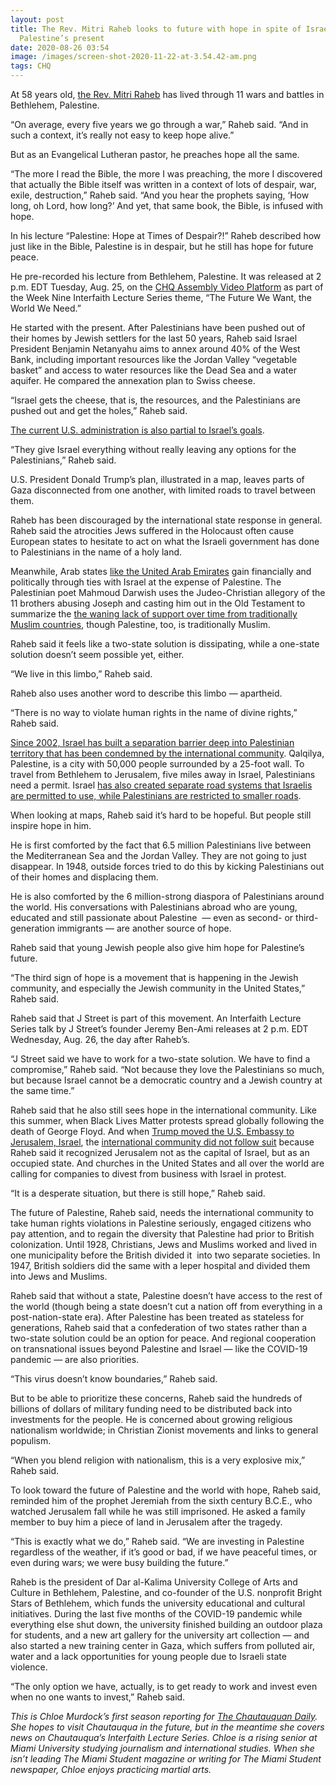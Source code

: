 ```yaml
---
layout: post
title: The Rev. Mitri Raheb looks to future with hope in spite of Israel and
  Palestine’s present
date: 2020-08-26 03:54
image: /images/screen-shot-2020-11-22-at-3.54.42-am.png
tags: CHQ
---
```

At 58 years old, [the Rev. Mitri Raheb](https://chqdaily.com/2020/08/mitri-raheb-to-speak-on-hope-and-peace-for-palestine-in-times-of-despair/) has lived through 11 wars and battles in Bethlehem, Palestine.

“On average, every five years we go through a war,” Raheb said. “And in such a context, it’s really not easy to keep hope alive.”

But as an Evangelical Lutheran pastor, he preaches hope all the same.

“The more I read the Bible, the more I was preaching, the more I discovered that actually the Bible itself was written in a context of lots of despair, war, exile, destruction,” Raheb said. “And you hear the prophets saying, ‘How long, oh Lord, how long?’ And yet, that same book, the Bible, is infused with hope.

In his lecture “Palestine: Hope at Times of Despair?!” Raheb described how just like in the Bible, Palestine is in despair, but he still has hope for future peace.

He pre-recorded his lecture from Bethlehem, Palestine. It was released at 2 p.m. EDT Tuesday, Aug. 25, on the [CHQ Assembly Video Platform](https://assembly.chq.org/the-future-we-want-the-world-we-need/videos/rev-dr-mitri-raheb-2020) as part of the Week Nine Interfaith Lecture Series theme, “The Future We Want, the World We Need.”

He started with the present. After Palestinians have been pushed out of their homes by Jewish settlers for the last 50 years, Raheb said Israel President Benjamin Netanyahu aims to annex around 40% of the West Bank, including important resources like the Jordan Valley “vegetable basket” and access to water resources like the Dead Sea and a water aquifer. He compared the annexation plan to Swiss cheese.

“Israel gets the cheese, that is, the resources, and the Palestinians are pushed out and get the holes,” Raheb said.

[The current U.S. administration is also partial to Israel’s goals](https://www.nytimes.com/2020/08/25/world/middleeast/mideast-trump-pompeo-netanyahu.html).

“They give Israel everything without really leaving any options for the Palestinians,” Raheb said.

U.S. President Donald Trump’s plan, illustrated in a map, leaves parts of Gaza disconnected from one another, with limited roads to travel between them.

Raheb has been discouraged by the international state response in general. Raheb said the atrocities Jews suffered in the Holocaust often cause European states to hesitate to act on what the Israeli government has done to Palestinians in the name of a holy land.

Meanwhile, Arab states [like the United Arab Emirates](https://www.aljazeera.com/news/2020/08/israeli-delegation-visit-uae-top-trump-aides-week-200825201519706.html) gain financially and politically through ties with Israel at the expense of Palestine. The Palestinian poet Mahmoud Darwish uses the Judeo-Christian allegory of the 11 brothers abusing Joseph and casting him out in the Old Testament to summarize the [the waning lack of support over time from traditionally Muslim countries](https://www.aljazeera.com/news/2020/08/israeli-delegation-visit-uae-top-trump-aides-week-200825201519706.html), though Palestine, too, is traditionally Muslim.

Raheb said it feels like a two-state solution is dissipating, while a one-state solution doesn’t seem possible yet, either.

“We live in this limbo,” Raheb said.

Raheb also uses another word to describe this limbo — apartheid.

“There is no way to violate human rights in the name of divine rights,” Raheb said.

[Since 2002, Israel has built a separation barrier deep into Palestinian territory that has been condemned by the international community](https://interactive.aljazeera.com/aje/palestineremix/wall.html). Qalqilya, Palestine, is a city with 50,000 people surrounded by a 25-foot wall. To travel from Bethlehem to Jerusalem, five miles away in Israel, Palestinians need a permit. Israel [has also created separate road systems that Israelis are permitted to use, while Palestinians are restricted to smaller roads](https://www.hrw.org/news/2020/05/12/israel-discriminatory-land-policies-hem-palestinians).

When looking at maps, Raheb said it’s hard to be hopeful. But people still inspire hope in him.

He is first comforted by the fact that 6.5 million Palestinians live between the Mediterranean Sea and the Jordan Valley. They are not going to just disappear. In 1948, outside forces tried to do this by kicking Palestinians out of their homes and displacing them.

He is also comforted by the 6 million-strong diaspora of Palestinians around the world. His conversations with Palestinians abroad who are young, educated and still passionate about Palestine  — even as second- or third-generation immigrants — are another source of hope.

Raheb said that young Jewish people also give him hope for Palestine’s future.

“The third sign of hope is a movement that is happening in the Jewish community, and especially the Jewish community in the United States,” Raheb said.

Raheb said that J Street is part of this movement. An Interfaith Lecture Series talk by J Street’s founder Jeremy Ben-Ami releases at 2 p.m. EDT Wednesday, Aug. 26, the day after Raheb’s.

“J Street said we have to work for a two-state solution. We have to find a compromise,” Raheb said. “Not because they love the Palestinians so much, but because Israel cannot be a democratic country and a Jewish country at the same time.”

Raheb said that he also still sees hope in the international community. Like this summer, when Black Lives Matter protests spread globally following the death of George Floyd. And when [Trump moved the U.S. Embassy to Jerusalem, Israel](https://www.reuters.com/article/us-usa-israel-diplomacy-jerusalem-explai/why-is-the-u-s-moving-its-embassy-to-jerusalem-idUSKBN1I811N), the [international community did not follow suit](https://www.aljazeera.com/news/2018/05/world-leaders-react-embassy-relocation-jerusalem-180514142652207.html) because Raheb said it recognized Jerusalem not as the capital of Israel, but as an occupied state. And churches in the United States and all over the world are calling for companies to divest from business with Israel in protest.

“It is a desperate situation, but there is still hope,” Raheb said.

The future of Palestine, Raheb said, needs the international community to take human rights violations in Palestine seriously, engaged citizens who pay attention, and to regain the diversity that Palestine had prior to British colonization. Until 1928, Christians, Jews and Muslims worked and lived in one municipality before the British divided it  into two separate societies. In 1947, British soldiers did the same with a leper hospital and divided them into Jews and Muslims.

Raheb said that without a state, Palestine doesn’t have access to the rest of the world (though being a state doesn’t cut a nation off from everything in a post-nation-state era). After Palestine has been treated as stateless for generations, Raheb said that a confederation of two states rather than a two-state solution could be an option for peace. And regional cooperation on transnational issues beyond Palestine and Israel — like the COVID-19 pandemic — are also priorities.

“This virus doesn’t know boundaries,” Raheb said.

But to be able to prioritize these concerns, Raheb said the hundreds of billions of dollars of military funding need to be distributed back into investments for the people. He is concerned about growing religious nationalism worldwide; in Christian Zionist movements and links to general populism.

“When you blend religion with nationalism, this is a very explosive mix,” Raheb said.

To look toward the future of Palestine and the world with hope, Raheb said, reminded him of the prophet Jeremiah from the sixth century B.C.E., who watched Jerusalem fall while he was still imprisoned. He asked a family member to buy him a piece of land in Jerusalem after the tragedy.

“This is exactly what we do,” Raheb said. “We are investing in Palestine regardless of the weather, if it’s good or bad, if we have peaceful times, or even during wars; we were busy building the future.”

Raheb is the president of Dar al-Kalima University College of Arts and Culture in Bethlehem, Palestine, and co-founder of the U.S. nonprofit Bright Stars of Bethlehem, which funds the university educational and cultural initiatives. During the last five months of the COVID-19 pandemic while everything else shut down, the university finished building an outdoor plaza for students, and a new art gallery for the university art collection — and also started a new training center in Gaza, which suffers from polluted air, water and a lack opportunities for young people due to Israeli state violence.

“The only option we have, actually, is to get ready to work and invest even when no one wants to invest,” Raheb said.

*This is Chloe Murdock’s first season reporting for [The Chautauquan Daily](https://chqdaily.com/2020/08/the-rev-mitri-raheb-looks-to-future-with-hope-in-spite-of-israel-and-palestines-present/). She hopes to visit Chautauqua in the future, but in the meantime she covers news on Chautauqua’s Interfaith Lecture Series. Chloe is a rising senior at Miami University studying journalism and international studies. When she isn’t leading The Miami Student magazine or writing for The Miami Student newspaper, Chloe enjoys practicing martial arts.*